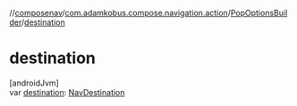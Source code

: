 //[composenav](../../../index.md)/[com.adamkobus.compose.navigation.action](../index.md)/[PopOptionsBuilder](index.md)/[destination](destination.md)

# destination

[androidJvm]\
var [destination](destination.md): [NavDestination](../../com.adamkobus.compose.navigation.destination/-nav-destination/index.md)
